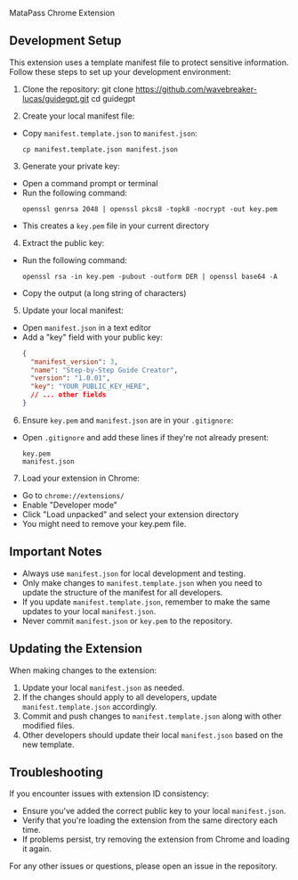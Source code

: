 MataPass Chrome Extension

## Development Setup

This extension uses a template manifest file to protect sensitive information. Follow these steps to set up your development environment:

1. Clone the repository:
git clone https://github.com/wavebreaker-lucas/guidegpt.git
cd guidegpt

2. Create your local manifest file:
- Copy `manifest.template.json` to `manifest.json`:
  ```
  cp manifest.template.json manifest.json
  ```

3. Generate your private key:
- Open a command prompt or terminal
- Run the following command:
  ```
  openssl genrsa 2048 | openssl pkcs8 -topk8 -nocrypt -out key.pem
  ```
- This creates a `key.pem` file in your current directory

4. Extract the public key:
- Run the following command:
  ```
  openssl rsa -in key.pem -pubout -outform DER | openssl base64 -A
  ```
- Copy the output (a long string of characters)

5. Update your local manifest:
- Open `manifest.json` in a text editor
- Add a "key" field with your public key:
  ```json
  {
    "manifest_version": 3,
    "name": "Step-by-Step Guide Creator",
    "version": "1.0.01",
    "key": "YOUR_PUBLIC_KEY_HERE",
    // ... other fields
  }
  ```

6. Ensure `key.pem` and `manifest.json` are in your `.gitignore`:
- Open `.gitignore` and add these lines if they're not already present:
  ```
  key.pem
  manifest.json
  ```

7. Load your extension in Chrome:
- Go to `chrome://extensions/`
- Enable "Developer mode"
- Click "Load unpacked" and select your extension directory
- You might need to remove your key.pem file.

## Important Notes

- Always use `manifest.json` for local development and testing.
- Only make changes to `manifest.template.json` when you need to update the structure of the manifest for all developers.
- If you update `manifest.template.json`, remember to make the same updates to your local `manifest.json`.
- Never commit `manifest.json` or `key.pem` to the repository.

## Updating the Extension

When making changes to the extension:

1. Update your local `manifest.json` as needed.
2. If the changes should apply to all developers, update `manifest.template.json` accordingly.
3. Commit and push changes to `manifest.template.json` along with other modified files.
4. Other developers should update their local `manifest.json` based on the new template.

## Troubleshooting

If you encounter issues with extension ID consistency:
- Ensure you've added the correct public key to your local `manifest.json`.
- Verify that you're loading the extension from the same directory each time.
- If problems persist, try removing the extension from Chrome and loading it again.

For any other issues or questions, please open an issue in the repository.


